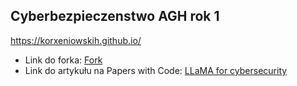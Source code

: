 ## Cyberbezpieczenstwo AGH rok 1 
https://korxeniowskih.github.io/

- Link do forka: [Fork](https://github.com/korxeniowskih/LLaMA)
- Link do artykułu na Papers with Code: [LLaMA for cybersecurity](https://paperswithcode.com/paper/large-language-models-for-cyber-security-a)


<!--
**korxeniowskih/korxeniowskih** is a ✨ _special_ ✨ repository because its `README.md` (this file) appears on your GitHub profile.

Here are some ideas to get you started:

- 🔭 I’m currently working on ...
- 🌱 I’m currently learning ...
- 👯 I’m looking to collaborate on ...
- 🤔 I’m looking for help with ...
- 💬 Ask me about ...
- 📫 How to reach me: ...
- 😄 Pronouns: ...
- ⚡ Fun fact: ...
-->
